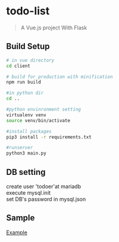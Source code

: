 # todo-list

> A Vue.js project
> With Flask
## Build Setup

``` bash
# in vue directory
cd client

# build for production with minification
npm run build

#in python dir
cd ..

#python envinronment setting
virtualenv venv
source venv/bin/activate

#install packages
pip3 install -r requirements.txt

#runserver
python3 main.py
```
##  DB setting  
create user 'todoer'at mariadb  
execute mysql.init  
set DB's password in mysql.json  

## Sample
[Example](http://13.124.223.114:26530)
